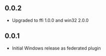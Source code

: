 ## 0.0.2

* Upgraded to ffi 1.0.0 and win32 2.0.0
## 0.0.1

* Initial Windows release as federated plugin